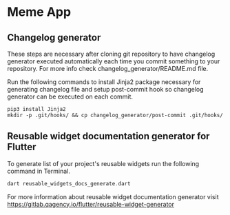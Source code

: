 # Meme App

## Changelog generator

These steps are necessary after cloning git repository to have 
changelog generator executed automatically each time you commit something
to your repository. For more info check changelog_generator/README.md file.

Run the following commands to install Jinja2 package necessary for generating changelog file
and setup post-commit hook so changelog generator can be executed on each commit.
```
pip3 install Jinja2
mkdir -p .git/hooks/ && cp changelog_generator/post-commit .git/hooks/
```

## Reusable widget documentation generator for Flutter

To generate list of your project's reusable widgets run the following command 
in Terminal.
```dart
dart reusable_widgets_docs_generate.dart
```
For more information about reusable widget documentation generator visit
https://gitlab.qagency.io/flutter/reusable-widget-generator
